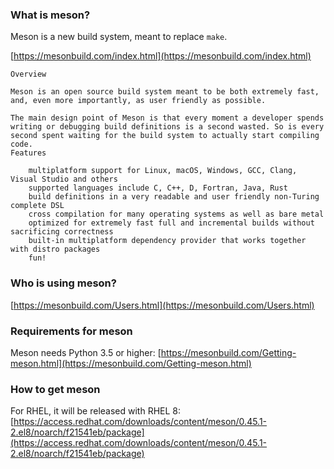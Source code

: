 ### What is meson? ###
Meson is a new build system, meant to replace `make`.

[https://mesonbuild.com/index.html](https://mesonbuild.com/index.html)
~~~
Overview

Meson is an open source build system meant to be both extremely fast, and, even more importantly, as user friendly as possible.

The main design point of Meson is that every moment a developer spends writing or debugging build definitions is a second wasted. So is every second spent waiting for the build system to actually start compiling code.
Features

    multiplatform support for Linux, macOS, Windows, GCC, Clang, Visual Studio and others
    supported languages include C, C++, D, Fortran, Java, Rust
    build definitions in a very readable and user friendly non-Turing complete DSL
    cross compilation for many operating systems as well as bare metal
    optimized for extremely fast full and incremental builds without sacrificing correctness
    built-in multiplatform dependency provider that works together with distro packages
    fun!
~~~

### Who is using meson? ###
[https://mesonbuild.com/Users.html](https://mesonbuild.com/Users.html)

### Requirements for meson ###
Meson needs Python 3.5 or higher: [https://mesonbuild.com/Getting-meson.html](https://mesonbuild.com/Getting-meson.html)

### How to get meson ###

For RHEL, it will be released with RHEL 8:
[https://access.redhat.com/downloads/content/meson/0.45.1-2.el8/noarch/f21541eb/package](https://access.redhat.com/downloads/content/meson/0.45.1-2.el8/noarch/f21541eb/package)

